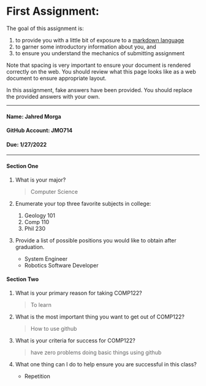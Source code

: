 # First Assignment:
The goal of this assignment is:
  1. to provide you with a little bit of exposure to a [markdown language](https://www.markdownguide.org)
  1. to garner some introductory information about you, and 
  1. to ensure you understand the mechanics of submitting assignment

Note that spacing is very important to ensure your document is rendered correctly on the web.
You should review what this page looks like as a web document to ensure appropriate layout.

In this assignment, fake answers have been provided. You should replace the provided answers with your own. 

---
#### Name: Jahred Morga                                                         <!-- response -->
#### GitHub Account: JMO714                                               <!-- response -->
#### Due: 1/27/2022                                                        <!-- response -->

---
#### Section One
1. What is your major?
   > Computer Science                                                           <!-- response -->
   <!-- Place your response after the '>' ensuring you have at least one space after the '>' -->

1. Enumerate your top three favorite subjects in college:
   1. Geology 101                                                        <!-- response -->
   2. Comp 110                                                   <!-- response -->
   3. Phil 230                                                 <!-- response -->
   <!-- An ordered list will automatically have the line numbers updated for you. -->
 
1. Provide a list of possible positions you would like to obtain after graduation.
   * System Engineer                                                            <!-- response -->
   * Robotics Software Developer                                                <!-- response -->
  <!-- This is an example of an unordered list. -->
  <!-- Feel free to add or remove additional response lines as needed. -->

#### Section Two
1. What is your primary reason for taking COMP122?
   > To learn                           <!-- response -->

1. What is the most important thing you want to get out of COMP122?
   > How to use github                           <!-- response -->

1. What is your criteria for success for COMP122?
   > have zero problems doing basic things using github             <!-- response -->
   <!-- The above is an example of a multi-line response. -->
   <!-- Feel free to add or remove additional response lines as needed. -->

1. What one thing can I do to help ensure you are successful in this class?
   * Repetition                                               <!-- response -->


